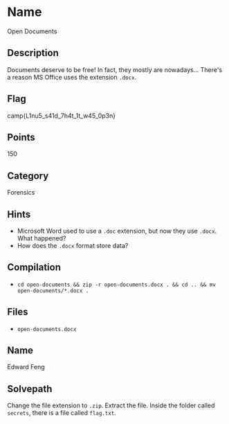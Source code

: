 # Name
Open Documents

## Description
Documents deserve to be free!
In fact, they mostly are nowadays...
There's a reason MS Office uses the extension `.docx`.

## Flag
camp{L1nu5_s41d_7h4t_1t_w45_0p3n}

## Points
150

## Category
Forensics

## Hints
* Microsoft Word used to use a `.doc` extension, but now they use `.docx`. What happened?
* How does the `.docx` format store data?

## Compilation
* `cd open-documents && zip -r open-documents.docx . && cd .. && mv open-documents/*.docx .`

## Files
* `open-documents.docx`

## Name
Edward Feng

## Solvepath
Change the file extension to `.zip`.
Extract the file.
Inside the folder called `secrets`, there is a file called `flag.txt`.
